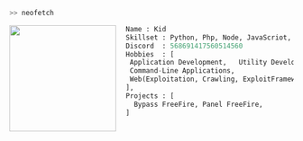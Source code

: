 ```bash
>> neofetch
```

<img align="left" src="https://cdn.discordapp.com/attachments/1056054502593155165/1056816590198419489/matching_icons_.jpg" width="189"/>

```py
  Name : Kid
  Skillset : Python, Php, Node, JavaScriot, C#, Lua
  Discord  : 568691417560514560
  Hobbies  : [
   Application Development,   Utility Development,
   Command-Line Applications,
   Web(Exploitation, Crawling, ExploitFrameworks)
  ],
  Projects : [ 
    Bypass FreeFire, Panel FreeFire,
  ]
  
```
